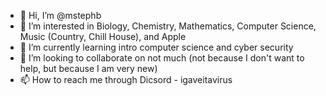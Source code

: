 - 👋 Hi, I’m @mstephb
- 👀 I’m interested in Biology, Chemistry, Mathematics, Computer Science, Music (Country, Chill House), and Apple
- 🌱 I’m currently learning intro computer science and cyber security
- 💞️ I’m looking to collaborate on not much (not because I don't want to help, but because I am very new)
- 📫 How to reach me through Dicsord - igaveitavirus

<!---
mstephb/mstephb is a ✨ special ✨ repository because its `README.md` (this file) appears on your GitHub profile.
You can click the Preview link to take a look at your changes.
--->
